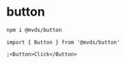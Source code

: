 # button

```bash
npm i @mvds/button
```

```tsx
import { Button } from '@mvds/button'

;<Button>Click</Button>
```
